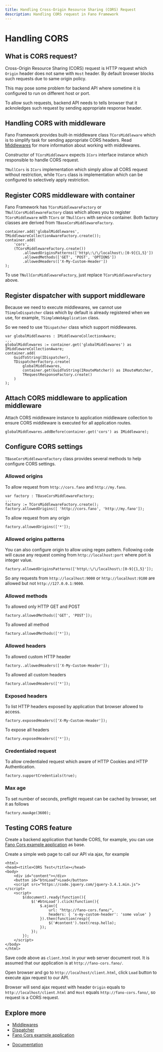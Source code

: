 ```yaml
---
title: Handling Cross-Origin Resource Sharing (CORS) Request
description: Handling CORS request in Fano Framework
---
```


<h1 class="major">Handling CORS</h1>

## What is CORS request?

Cross-Origin Resource Sharing (CORS) request is HTTP request which `Origin` header
does not same with `Host` header. By default browser blocks such requests due to same origin policy.

This may pose some problem for backend API where sometime it is configured to run
on different host or port.

To allow such requests, backend API needs to tells browser that it acknoledges such request
by sending appropriate response header.

## Handling CORS with middleware

Fano Framework provides built-in middleware class `TCorsMiddleware` which is to simplify task for sending appropriate CORS headers. Read [Middlewares](/middlewares) for more information about working with middlewares.

Constructor of `TCorsMiddleware` expects `ICors` interface instance which responsible to handle CORS request.

`TNullCors` is `ICors` implementation which simply allow all CORS request without restriction, while `TCors` class is implementation which can be configured to selectively apply restriction.

## Register CORS middleware with container

Fano Framework has `TCorsMiddlewareFactory` or `TNullCorsMiddlewareFactory` class
which allows you to register `TCorsMiddleware` with `TCors` or `TNullCors` with service container.
Both factory classes are derived from `TBaseCorsMiddlewareFactory`.

```
container.add('globalMiddlewares', TMiddlewareCollectionAwareFactory.create());
container.add(
    'cors',
    (TCorsMiddlewareFactory.create())
        .allowedOriginsPatterns(['http\:\/\/localhost\:[0-9]{1,5}'])
        .allowedMethods(['GET', 'POST', 'OPTIONS'])
        .allowedHeaders(['X-My-Custom-Header'])
);
```

To use `TNullCorsMiddlewareFactory`, just replace `TCorsMiddlewareFactory` above.

## Register dispatcher with support middleware

Because we need to execute middlewares, we cannot use `TSimpleDispatcher` class which
by default is already registered when we use, for example, `TSimpleWebApplication` class.

So we need to use `TDispatcher` class which support middlewares.

```
var globalMiddlewares : IMiddlewareCollectionAware;
...
globalMiddlewares := container.get('globalMiddlewares') as IMiddlewareCollectionAware;
container.add(
    GuidToString(IDispatcher),
    TDispatcherFactory.create(
        globalMiddlewares,
        container.get(GuidToString(IRouteMatcher)) as IRouteMatcher,
        TRequestResponseFactory.create()
    )
);
```

## Attach CORS middleware to application middleware

Attach CORS middleware instance to application middleware collection to ensure
CORS middleware is executed for all application routes.

```
globalMiddlewares.addBefore(container.get('cors') as IMiddleware);
```

## Configure CORS settings

`TBaseCorsMiddlewareFactory` class provides several methods to help configure CORS
settings.

### Allowed origins

To allow request from `http://cors.fano` and `http://my.fano`.

```
var factory : TBaseCorsMiddlewareFactory;
...
factory := TCorsMiddlewareFactory.create();
factory.allowedOrigins([ 'http://cors.fano', 'http://my.fano']);
```

To allow request from any origin

```
factory.allowedOrigins(['*']);
```

### Allowed origins patterns

You can also configure origin to allow using regex pattern. Following code will cause
any request coming from `http://localhost:port` where port is integer value.

```
factory.allowedOriginsPatterns(['http\:\/\/localhost\:[0-9]{1,5}']);
```

So any requests from `http://localhost:9000` or `http://localhost:9100` are allowed but not
`http://127.0.0.1:9000`.

### Allowed methods

To allowed only HTTP GET and POST

```
factory.allowedMethods(['GET', 'POST']);
```

To allowed all method

```
factory.allowedMethods(['*']);
```

### Allowed headers

To allowed custom HTTP header

```
factory..allowedHeaders(['X-My-Custom-Header']);
```

To allowed all custom headers

```
factory.allowedHeaders(['*']);
```

### Exposed headers

To list HTTP headers exposed by application that browser allowed to access.

```
factory.exposedHeaders(['X-My-Custom-Header']);
```

To expose all headers

```
factory.exposedHeaders(['*']);
```

### Credentialed request

To allow credentialed request which aware of HTTP Cookies and HTTP Authentication.

```
factory.supportCredentials(true);
```

### Max age

To set number of seconds, preflight request can be cached by browser, set it as follows

```
factory.maxAge(3600);
```

## Testing CORS feature

Create a backend application that handle CORS, for example, you can use [Fano Cors example application](https://github.com/fanoframework/fano-cors) as base.

Create a simple web page to call our API via ajax, for example

```
<html>
<head><title>CORS Test</title></head>
<body>
    <div id="content"></div>
    <button id="btnLoad">Load</button>
    <script src="https://code.jquery.com/jquery-3.4.1.min.js"></script>
    <script>
        $(document).ready(function(){
            $('#btnLoad').click(function(){
                $.ajax({
                    url: "http://fano-cors.fano/",
                    headers: { 'x-my-custom-header': 'some value' }
                }).then(function(resp){
                    $('#content').text(resp.hello);
                });
            });
        });
    </script>
</body>
</html>
```
Save code above as `client.html` in your web server document root. It is assumed that our application is at `http://fano-cors.fano/`.

Open browser and go to `http://localhost/client.html`, click `Load` button
to execute ajax request to our API.

Browser will send ajax request with header `Origin` equals to `http://localhost/client.html` and `Host` equals `http://fano-cors.fano/`, so request is a CORS request.

## Explore more

- [Middlewares](/middlewares)
- [Dispatcher](/dispatcher)
- [Fano Cors example application](https://github.com/fanoframework/fano-cors)

<ul class="actions">
    <li><a href="/documentation" class="button">Documentation</a></li>
</ul>
